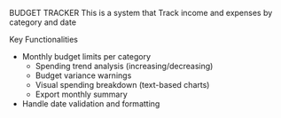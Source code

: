 BUDGET TRACKER
This is a system that Track income and expenses by category and date

Key Functionalities
- Monthly budget limits per category
   - Spending trend analysis (increasing/decreasing)
   - Budget variance warnings
   - Visual spending breakdown (text-based charts)
   - Export monthly summary
- Handle date validation and formatting